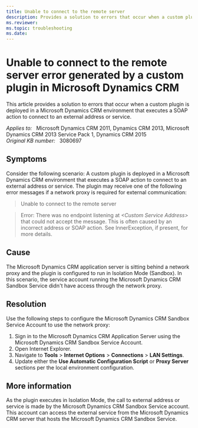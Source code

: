 ```yaml
---
title: Unable to connect to the remote server
description: Provides a solution to errors that occur when a custom plugin is deployed in a Microsoft Dynamics CRM environment that executes a SOAP action to connect to an external address or service.
ms.reviewer: 
ms.topic: troubleshooting
ms.date: 
---
```

# Unable to connect to the remote server error generated by a custom plugin in Microsoft Dynamics CRM

This article provides a solution to errors that occur when a custom plugin is deployed in a Microsoft Dynamics CRM environment that executes a SOAP action to connect to an external address or service.

_Applies to:_ &nbsp; Microsoft Dynamics CRM 2011, Dynamics CRM 2013, Microsoft Dynamics CRM 2013 Service Pack 1, Dynamics CRM 2015  
_Original KB number:_ &nbsp; 3080697

## Symptoms

Consider the following scenario: A custom plugin is deployed in a Microsoft Dynamics CRM environment that executes a SOAP action to connect to an external address or service. The plugin may receive one of the following error messages if a network proxy is required for external communication:

> Unable to connect to the remote server

> Error: There was no endpoint listening at *\<Custom Service Address>* that could not accept the message. This is often caused by an incorrect address or SOAP action. See InnerException, if present, for more details.

## Cause

The Microsoft Dynamics CRM application server is sitting behind a network proxy and the plugin is configured to run in Isolation Mode (Sandbox). In this scenario, the service account running the Microsoft Dynamics CRM Sandbox Service didn't have access through the network proxy.

## Resolution

Use the following steps to configure the Microsoft Dynamics CRM Sandbox Service Account to use the network proxy:

1. Sign in to the Microsoft Dynamics CRM Application Server using the Microsoft Dynamics CRM Sandbox Service Account.
2. Open Internet Explorer.
3. Navigate to **Tools** > **Internet Options** > **Connections** > **LAN Settings**.
4. Update either the **Use Automatic Configuration Script** or **Proxy Server** sections per the local environment configuration.

## More information

As the plugin executes in Isolation Mode, the call to external address or service is made by the Microsoft Dynamics CRM Sandbox Service account. This account can access the external service from the Microsoft Dynamics CRM server that hosts the Microsoft Dynamics CRM Sandbox Service.
